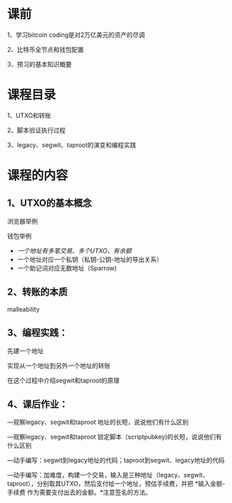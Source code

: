 # **课前**

1、学习bitcoin coding是对2万亿美元的资产的尽调

2、比特币全节点和钱包配置

3、预习的基本知识概要

# **课程目录**

1、UTXO和转账

2、脚本验证执行过程

3、legacy、segwit、taproot的演变和编程实践

# **课程的内容**

## 1、UTXO的基本概念

浏览器举例

钱包举例

- *一个地址有多笔交易、多个UTXO、有余额*
- 一个地址对应一个私钥（私钥-公钥-地址的导出关系）
- 一个助记词对应无数地址（Sparrow)

## 2、转账的本质



malleability 



## 3、编程实践：

先建一个地址

实现从一个地址到另外一个地址的转账

在这个过程中介绍segwit和taproot的原理

## 4、课后作业：

—观察legacy、segwit和taproot 地址的长短，说说他们有什么区别

—观察legacy、segwit和taproot 锁定脚本（scriptpubkey)的长短，说说他们有什么区别

—动手编写：segwit到legacy地址的代码；taproot到segwit、legacy地址的代码

—动手编写：加难度，构建一个交易，输入是三种地址（legacy、segwit、taproot），分别取其UTXO，然后支付给一个地址，预估手续费，并把 *输入金额-手续费 作为需要支付出去的金额。*注意签名的方法。
